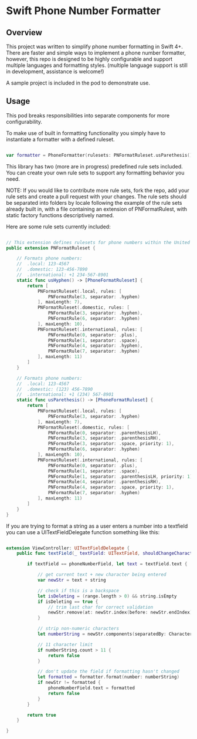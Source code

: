 # Swift Phone Number Formatter

## Overview
This project was written to simplify phone number formatting in Swift 4+. There are faster and simple ways to implement a phone number formatter, however, this repo is designed to be highly configurable and support multiple languages and formatting styles. (multiple language support is still in development, assistance is welcome!) 

A sample project is included in the pod to demonstrate use.

## Usage

This pod breaks responsibilities into separate components for more configurability.

To make use of built in formatting functionality you simply have to instantiate a formatter with a defined ruleset.

```Swift

var formatter = PhoneFormatter(rulesets: PNFormatRuleset.usParethesis())

```

This library has two (more are in progress) predefined rule sets included. You can create your own rule sets to support any formatting behavior you need. 

NOTE: If you would like to contribute more rule sets, fork the repo, add your rule sets and create a pull request with your changes. The rule sets should be separated into folders by locale following the example of the rule sets already built in, with a file containing an extension of PNFormatRulest, with static factory functions descriptively named.

Here are some rule sets currently included:

```Swift

// This extension defines rulesets for phone numbers within the United States
public extension PNFormatRuleset {

    // Formats phone numbers:
    //  .local: 123-4567
    //  .domestic: 123-456-7890
    //  .international: +1 234-567-8901
    static func usHyphen() -> [PhoneFormatRuleset] {
        return [
            PNFormatRuleset(.local, rules: [
                PNFormatRule(3, separator: .hyphen)
            ], maxLength: 7),
            PNFormatRuleset(.domestic, rules: [
                PNFormatRule(3, separator: .hyphen),
                PNFormatRule(6, separator: .hyphen)
            ], maxLength: 10),
            PNFormatRuleset(.international, rules: [
                PNFormatRule(0, separator: .plus),
                PNFormatRule(1, separator: .space),
                PNFormatRule(4, separator: .hyphen),
                PNFormatRule(7, separator: .hyphen)
            ], maxLength: 11)
        ]
    }

    // Formats phone numbers:
    //  .local: 123-4567
    //  .domestic: (123) 456-7890
    //  .international: +1 (234) 567-8901
    static func usParethesis() -> [PhoneFormatRuleset] {
        return [
            PNFormatRuleset(.local, rules: [
                PNFormatRule(3, separator: .hyphen)
            ], maxLength: 7),
            PNFormatRuleset(.domestic, rules: [
                PNFormatRule(0, separator: .parenthesisLH),
                PNFormatRule(3, separator: .parenthesisRH),
                PNFormatRule(3, separator: .space, priority: 1),
                PNFormatRule(6, separator: .hyphen)
            ], maxLength: 10),
            PNFormatRuleset(.international, rules: [
                PNFormatRule(0, separator: .plus),
                PNFormatRule(1, separator: .space),
                PNFormatRule(1, separator: .parenthesisLH, priority: 1),
                PNFormatRule(4, separator: .parenthesisRH),
                PNFormatRule(4, separator: .space, priority: 1),
                PNFormatRule(7, separator: .hyphen)
            ], maxLength: 11)
        ]
    }
}

```

If you are trying to format a string as a user enters a number into a textfield you can use a UITextFieldDelegate function something like this:

```Swift

extension ViewController: UITextFieldDelegate {
    public func textField(_ textField: UITextField, shouldChangeCharactersIn range: NSRange, replacementString string: String) -> Bool {

        if textField == phoneNumberField, let text = textField.text {

            // get current text + new character being entered
            var newStr = text + string

            // check if this is a backspace
            let isDeleting = (range.length > 0) && string.isEmpty
            if isDeleting == true {
                // trim last char for correct validation
                newStr.remove(at: newStr.index(before: newStr.endIndex))
            }

            // strip non-numeric characters
            let numberString = newStr.components(separatedBy: CharacterSet.decimalDigits.inverted).joined()

            // 11 character limit
            if numberString.count > 11 {
                return false
            }

            // don't update the field if formatting hasn't changed
            let formatted = formatter.format(number: numberString)
            if newStr != formatted {
                phoneNumberField.text = formatted
                return false
            }
        }

        return true
    }

}

```
